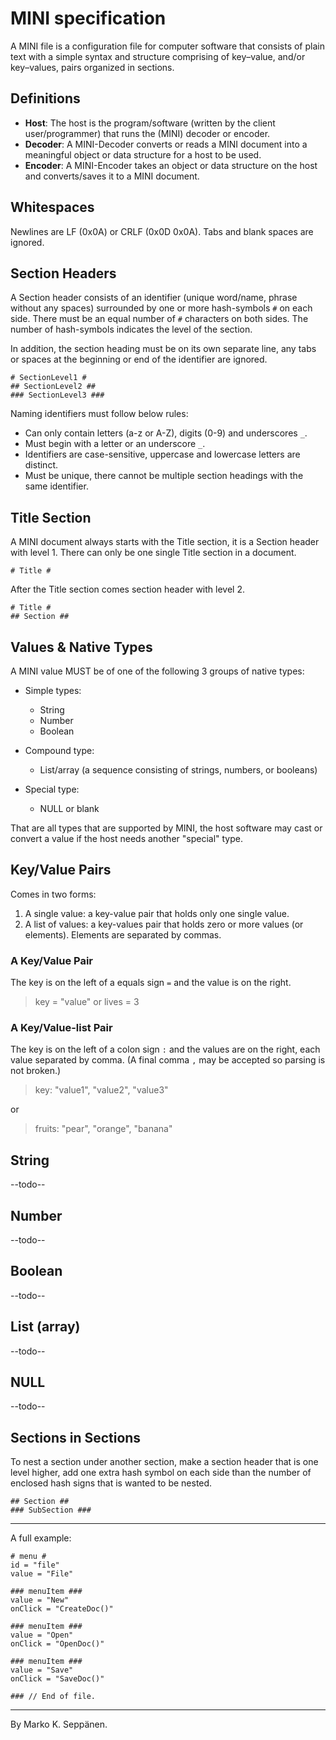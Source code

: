 # MINI specification

A MINI file is a configuration file for computer software that consists of plain text with a simple syntax and structure comprising of key–value, and/or key–values, pairs organized in sections.

## Definitions
- **Host**: The host is the program/software (written by the client user/programmer) that runs the (MINI) decoder or encoder.
- **Decoder**: A MINI-Decoder converts or reads a MINI document into a meaningful object or data structure for a host to be used.
- **Encoder**: A MINI-Encoder takes an object or data structure on the host and converts/saves it to a MINI document.

## Whitespaces
Newlines are LF (0x0A) or CRLF (0x0D 0x0A). Tabs and blank spaces are ignored.

## Section Headers
A Section header consists of an identifier (unique word/name, phrase without any spaces) surrounded by one or more hash-symbols `#` on each side. There must be an equal number of `#` characters on both sides. The number of hash-symbols indicates the level of the section.

In addition, the section heading must be on its own separate line, any tabs or spaces at the beginning or end of the identifier are ignored.

```
# SectionLevel1 #
## SectionLevel2 ##
### SectionLevel3 ###
```

Naming identifiers must follow below rules:
- Can only contain letters (a-z or A-Z), digits (0-9) and underscores `_`.
- Must begin with a letter or an underscore `_`.
- Identifiers are case-sensitive, uppercase and lowercase letters are distinct.
- Must be unique, there cannot be multiple section headings with the same identifier.

## Title Section
A MINI document always starts with the Title section, it is a Section header with level 1. There can only be one single Title section in a document.

```
# Title #
```

After the Title section comes section header with level 2.

```
# Title #
## Section ##
```

## Values & Native Types
A MINI value MUST be of one of the following 3 groups of native types:

- Simple types:
  - String
  - Number
  - Boolean

- Compound type:
  - List/array (a sequence consisting of strings, numbers, or booleans)

- Special type:
  - NULL or blank

That are all types that are supported by MINI, the host software may cast or convert a value if the host needs another "special" type.

## Key/Value Pairs
Comes in two forms:
1. A single value: a key-value pair that holds only one single value.
2. A list of values: a key-values pair that holds zero or more values (or elements). Elements are separated by commas.

### A Key/Value Pair
The key is on the left of a equals sign `=` and the value is on the right.
> key = "value"
or
> lives = 3

### A Key/Value-list Pair
The key is on the left of a colon sign `:` and the values are on the right, each value separated by comma. (A final comma `,` may be accepted so parsing is not broken.)
> key: "value1", "value2", "value3"

or

> fruits: "pear", "orange", "banana"

## String ##
--todo--

## Number ##
--todo--
  
## Boolean ##
--todo--
  
## List (array) ##
--todo--
  
## NULL ##
--todo--

## Sections in Sections
To nest a section under another section, make a section header that is one level higher, add one extra hash symbol on each side than the number of enclosed hash signs that is wanted to be nested.
```
## Section ##
### SubSection ###
```

---

A full example:
```mini
# menu #
id = "file"
value = "File"

### menuItem ###
value = "New"
onClick = "CreateDoc()"

### menuItem ###
value = "Open"
onClick = "OpenDoc()"

### menuItem ###
value = "Save"
onClick = "SaveDoc()"

### // End of file.
```


---

By Marko K. Seppänen.

